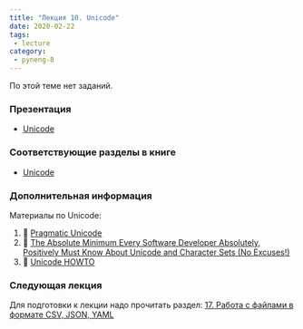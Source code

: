 ```yaml
---
title: "Лекция 10. Unicode"
date: 2020-02-22
tags:
 - lecture
category:
 - pyneng-8
---
```


По этой теме нет заданий.

### Презентация

* [Unicode](https://gitpitch.com/natenka/pyneng-slides/py3-unicode)

### Соответствующие разделы в книге

* [Unicode](https://pyneng.readthedocs.io/ru/latest/book/16_unicode/index.html)

### Дополнительная информация

Материалы по Unicode:

1.  &#128013; [Pragmatic Unicode](https://nedbatchelder.com/text/unipain.html)
2.  &#129417; [The Absolute Minimum Every Software Developer Absolutely, Positively Must Know About Unicode and Character Sets (No Excuses!)](https://www.joelonsoftware.com/2003/10/08/the-absolute-minimum-every-software-developer-absolutely-positively-must-know-about-unicode-and-character-sets-no-excuses/)
3.  &#128013; [Unicode HOWTO](https://docs.python.org/3/howto/unicode.html)

### Следующая лекция

Для подготовки к лекции надо прочитать раздел: [17. Работа с файлами в формате CSV, JSON, YAML](https://pyneng.readthedocs.io/ru/latest/book/17_serialization/index.html)
